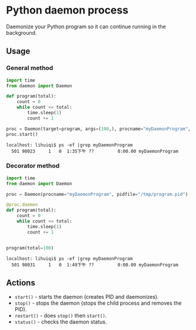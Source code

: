
Python daemon process
====================

Daemonize your Python program so it can continue running in the background.


Usage
---------------------

### General method

``` python
import time
from daemon import Daemon

def program(total):
    count = 0
    while count <= total:
        time.sleep(1)
        count += 1

proc = Daemon(target=program, args=(100,), procname="myDaemonProgram", pidfile="/tmp/program.pid")
proc.start()
```
```shell
localhost: lihuiqi$ ps -ef |grep myDaemonProgram
  501 98023     1   0  1:35下午 ??         0:00.00 myDaemonProgram 
```

### Decorator method

``` python
import time
from daemon import Daemon

proc = Daemon(procname="myDaemonProgram", pidfile="/tmp/program.pid")

@proc.daemon
def program(total):
    count = 0
    while count <= total:
        time.sleep(1)
        count += 1


program(total=100)
```
```shell
localhost: lihuiqi$ ps -ef |grep myDaemonProgram
  501 98031     1   0  1:49下午 ??         0:00.00 myDaemonProgram 
```


Actions
---------------------

* `start()` - starts the daemon (creates PID and daemonizes).
* `stop()` - stops the daemon (stops the child process and removes the PID).
* `restart()` - does `stop()` then `start()`.
* `status()` - checks the daemon status.

